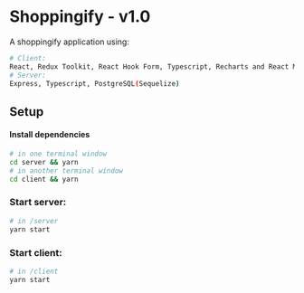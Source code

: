 # Shoppingify - v1.0

A shoppingify application using:

```bash
# Client:
React, Redux Toolkit, React Hook Form, Typescript, Recharts and React Material
# Server:
Express, Typescript, PostgreSQL(Sequelize)
```

## Setup

#### Install dependencies

```bash
# in one terminal window
cd server && yarn
# in another terminal window
cd client && yarn
```

### Start server:

```bash
# in /server
yarn start
```

### Start client:

```bash
# in /client
yarn start
```

